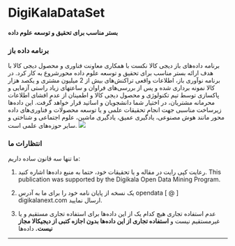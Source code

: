 # DigiKalaDataSet
#### بستر مناسب برای تحقیق و توسعه علوم داده

### برنامه داده باز
برنامه داده‌های باز دیجی کالا نکست با همکاری معاونت فناوری و محصول دیجی کالا با هدف ارائه بستر مناسب برای تحقیق و توسعه علوم داده محورشروع به کار کرد.
در برنامه نوآوری باز، اطلاعات واقعی تراکنش‌های بیش از 2 میلیون مشتری و یکصد هزار کالا نمونه برداری شده و پس از بررسی‌های فراوان و ساعتهای زیاد راستی آزمایی و پاکسازی توسط تیم تکنولوژی و محصول دیجی کالا و اطمینان از عدم افشای اطلاعات محرمانه مشتریان، در اختیار شما دانشجویان و اساتید قرار خواهد گرفت.
این داده‌ها زیرساخت مناسبی جهت انجام تحقیقات علمی و یا توسعه محصولات و فناوری‌های داده محور مانند هوش مصنوعی، یادگیری عمیق، یادگیری ماشین، علوم اجتماعی و شناختی و سایر حوزه‌های علمی است.
[![](https://www.digikala.com/static/files/a089bf82.svg)](#)


### انتظارات ما
ما تنها سه قانون ساده داریم:

1.  رعایت کپی رایت
در مقاله و یا تحقیقات خود، حتما به منبع داده‌ها اشاره کنید.
This publication was supported by the Digikala Open Data Mining Program.

2. یک نسخه از پایان نامه خود را برای ما به آدرس
opendata [ @ ] digikalanext.com ارسال نمایید.

3. عدم استفاده تجاری
هیچ کدام یک از این داده‌ها برای استفاده تجاری مستقیم و یا غیرمستقیم نیست و **استفاده تجاری از این داده‌ها بدون اجازه کتبی از دیجیکالا مجاز نیست.**
داده‌ها


------------
